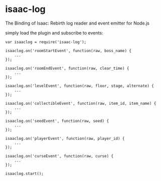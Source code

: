 # isaac-log
The Binding of Isaac: Rebirth log reader and event emitter for Node.js

simply load the plugin and subscribe to events:
```
var isaaclog = require('isaac-log');

isaaclog.on('roomStartEvent', function(raw, boss_name) {
    ...
});

isaaclog.on('roomEndEvent', function(raw, clear_time) {
    ...
});

isaaclog.on('levelEvent', function(raw, floor, stage, alternate) {
    ...
});

isaaclog.on('collectibleEvent', function(raw, item_id, item_name) {
    ...
});

isaaclog.on('seedEvent', function(raw, seed) {
    ...
});

isaaclog.on('playerEvent', function(raw, player_id) {
    ...
});

isaaclog.on('curseEvent', function(raw, curse) {
    ...
});

isaaclog.start();
```
